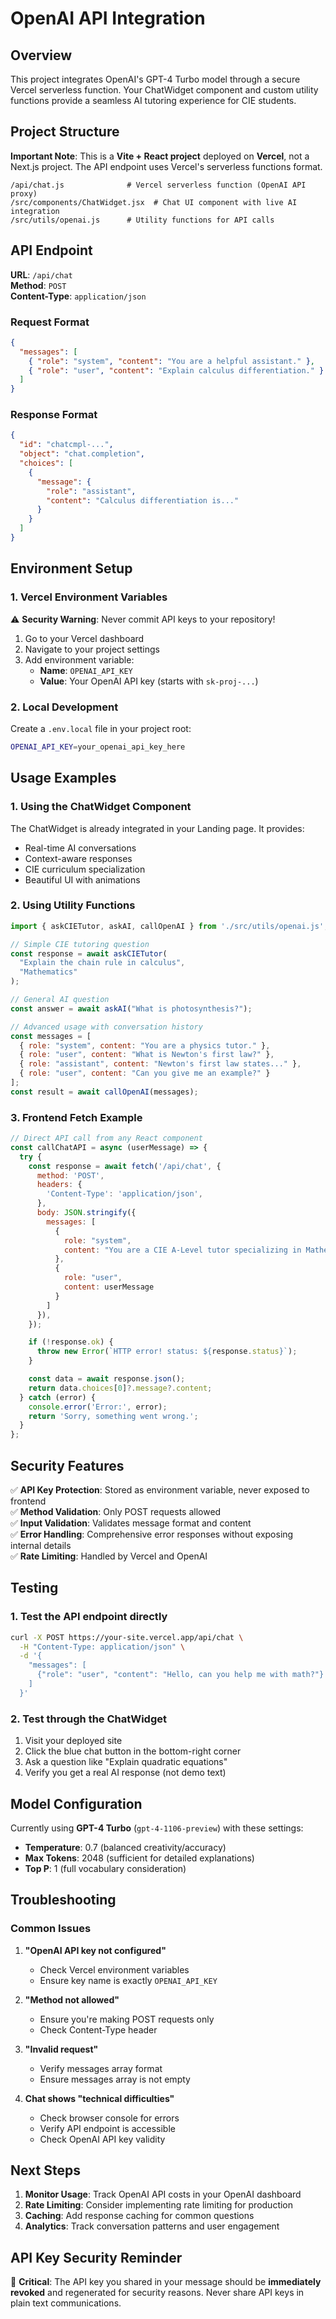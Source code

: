 # OpenAI API Integration

## Overview

This project integrates OpenAI's GPT-4 Turbo model through a secure Vercel serverless function. Your ChatWidget component and custom utility functions provide a seamless AI tutoring experience for CIE students.

## Project Structure

**Important Note**: This is a **Vite + React project** deployed on **Vercel**, not a Next.js project. The API endpoint uses Vercel's serverless functions format.

```
/api/chat.js              # Vercel serverless function (OpenAI API proxy)
/src/components/ChatWidget.jsx  # Chat UI component with live AI integration
/src/utils/openai.js      # Utility functions for API calls
```

## API Endpoint

**URL**: `/api/chat`  
**Method**: `POST`  
**Content-Type**: `application/json`

### Request Format
```json
{
  "messages": [
    { "role": "system", "content": "You are a helpful assistant." },
    { "role": "user", "content": "Explain calculus differentiation." }
  ]
}
```

### Response Format
```json
{
  "id": "chatcmpl-...",
  "object": "chat.completion",
  "choices": [
    {
      "message": {
        "role": "assistant",
        "content": "Calculus differentiation is..."
      }
    }
  ]
}
```

## Environment Setup

### 1. Vercel Environment Variables

⚠️ **Security Warning**: Never commit API keys to your repository!

1. Go to your Vercel dashboard
2. Navigate to your project settings
3. Add environment variable:
   - **Name**: `OPENAI_API_KEY`
   - **Value**: Your OpenAI API key (starts with `sk-proj-...`)

### 2. Local Development

Create a `.env.local` file in your project root:
```bash
OPENAI_API_KEY=your_openai_api_key_here
```

## Usage Examples

### 1. Using the ChatWidget Component

The ChatWidget is already integrated in your Landing page. It provides:
- Real-time AI conversations
- Context-aware responses
- CIE curriculum specialization
- Beautiful UI with animations

### 2. Using Utility Functions

```javascript
import { askCIETutor, askAI, callOpenAI } from './src/utils/openai.js';

// Simple CIE tutoring question
const response = await askCIETutor(
  "Explain the chain rule in calculus", 
  "Mathematics"
);

// General AI question
const answer = await askAI("What is photosynthesis?");

// Advanced usage with conversation history
const messages = [
  { role: "system", content: "You are a physics tutor." },
  { role: "user", content: "What is Newton's first law?" },
  { role: "assistant", content: "Newton's first law states..." },
  { role: "user", content: "Can you give me an example?" }
];
const result = await callOpenAI(messages);
```

### 3. Frontend Fetch Example

```javascript
// Direct API call from any React component
const callChatAPI = async (userMessage) => {
  try {
    const response = await fetch('/api/chat', {
      method: 'POST',
      headers: {
        'Content-Type': 'application/json',
      },
      body: JSON.stringify({
        messages: [
          {
            role: "system",
            content: "You are a CIE A-Level tutor specializing in Mathematics, Physics, and Economics."
          },
          {
            role: "user",
            content: userMessage
          }
        ]
      }),
    });

    if (!response.ok) {
      throw new Error(`HTTP error! status: ${response.status}`);
    }

    const data = await response.json();
    return data.choices[0]?.message?.content;
  } catch (error) {
    console.error('Error:', error);
    return 'Sorry, something went wrong.';
  }
};
```

## Security Features

✅ **API Key Protection**: Stored as environment variable, never exposed to frontend  
✅ **Method Validation**: Only POST requests allowed  
✅ **Input Validation**: Validates message format and content  
✅ **Error Handling**: Comprehensive error responses without exposing internal details  
✅ **Rate Limiting**: Handled by Vercel and OpenAI  

## Testing

### 1. Test the API endpoint directly

```bash
curl -X POST https://your-site.vercel.app/api/chat \
  -H "Content-Type: application/json" \
  -d '{
    "messages": [
      {"role": "user", "content": "Hello, can you help me with math?"}
    ]
  }'
```

### 2. Test through the ChatWidget

1. Visit your deployed site
2. Click the blue chat button in the bottom-right corner
3. Ask a question like "Explain quadratic equations"
4. Verify you get a real AI response (not demo text)

## Model Configuration

Currently using **GPT-4 Turbo** (`gpt-4-1106-preview`) with these settings:
- **Temperature**: 0.7 (balanced creativity/accuracy)
- **Max Tokens**: 2048 (sufficient for detailed explanations)
- **Top P**: 1 (full vocabulary consideration)

## Troubleshooting

### Common Issues

1. **"OpenAI API key not configured"**
   - Check Vercel environment variables
   - Ensure key name is exactly `OPENAI_API_KEY`

2. **"Method not allowed"**
   - Ensure you're making POST requests only
   - Check Content-Type header

3. **"Invalid request"**
   - Verify messages array format
   - Ensure messages array is not empty

4. **Chat shows "technical difficulties"**
   - Check browser console for errors
   - Verify API endpoint is accessible
   - Check OpenAI API key validity

## Next Steps

1. **Monitor Usage**: Track OpenAI API costs in your OpenAI dashboard
2. **Rate Limiting**: Consider implementing rate limiting for production
3. **Caching**: Add response caching for common questions
4. **Analytics**: Track conversation patterns and user engagement

## API Key Security Reminder

🔐 **Critical**: The API key you shared in your message should be **immediately revoked** and regenerated for security reasons. Never share API keys in plain text communications. 